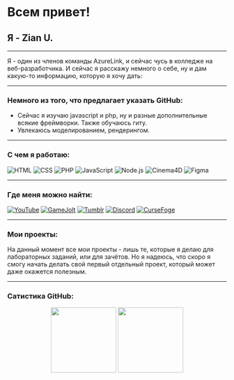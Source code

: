 # Всем привет!
## Я - Zian U.
***
Я - один из членов команды AzureLink, и сейчас чусь в колледже на веб-разработчика. И сейчас я расскажу немного о себе, ну и дам какую-то информацию, которую я хочу дать:
***
### Немного из того, что предлагает указать GitHub:
- Сейчас я изучаю javascript и php, ну и разные дополнительные всякие фреймворки. Также обучаюсь гиту.
- Увлекаюсь моделированием, рендерингом.
***
### С чем я работаю:
![HTML](https://img.shields.io/badge/-HTML-090909?style=for-the-badge&logo=html5&logoColor=E34F26)
![CSS](https://img.shields.io/badge/-CSS-090909?style=for-the-badge&logo=css3&logoColor=1572B6)
![PHP](https://img.shields.io/badge/-PHP-090909?style=for-the-badge&logo=php&logoColor=777BB4)
![JavaScript](https://img.shields.io/badge/-JavaScript-090909?style=for-the-badge&logo=javascript&logoColor=F7DF1E)
![Node.js](https://img.shields.io/badge/-Node.js-090909?style=for-the-badge&logo=node.js&logoColor=339933)
![Cinema4D](https://img.shields.io/badge/-Cinema4D-090909?style=for-the-badge&logo=cinema-4d&logoColor=011A6A)
![Figma](https://img.shields.io/badge/-Figma-090909?style=for-the-badge&logo=Figma&logoColor=F24E1E)
***
### Где меня можно найти:
[![YouTube](https://img.shields.io/badge/-youtube-090909?style=for-the-badge&logo=youtube&logoColor=FF0000)](https://www.youtube.com/c/ZianU)
[![GameJolt](https://img.shields.io/badge/-gamejolt-090909?style=for-the-badge&logo=game-jolt&logoColor=CCFF00)](https://gamejolt.com/@AzureLink)
[![Tumblr](https://img.shields.io/badge/-tumblr-090909?style=for-the-badge&logo=tumblr&logoColor=36465D)](https://www.tumblr.com/blog/azurelink)
[![Discord](https://img.shields.io/badge/-discord-090909?style=for-the-badge&logo=discord&logoColor=5865F2)](https://discord.com/invite/G64hNqTSVs)
[![CurseFoge](https://img.shields.io/badge/-curseforge-090909?style=for-the-badge&logo=curseforge&logoColor=6441A4)](https://discord.com/invite/G64hNqTSVs)
***
### Мои проекты:
На данный момент все мои проекты - лишь те, которые я делаю для лабораторных заданий, или для зачётов. Но я надеюсь, что скоро я смогу начать делать свой первый отдельный проект, который может даже окажется полезным.
***
### Сатистика GitHub:
<p align='center'>
   <a href="https://github-readme-stats.vercel.app/api?username=azurelinker&show_icons=true&theme=algolia&count_private=true&hide_border=true"><img
           height=150
           src="https://github-readme-stats.vercel.app/api?username=azurelinker&show_icons=true&theme=algolia&count_private=true&hide_border=true"/></a>
   <a href="https://github-readme-stats.vercel.app/api/top-langs/?username=azurelinker&layout=compact&theme=algolia&hide_border=true"><img height=150
                                                                  src="https://github-readme-stats.vercel.app/api/top-langs/?username=azurelinker&layout=compact&theme=algolia&hide_border=true"/></a>
</p>
